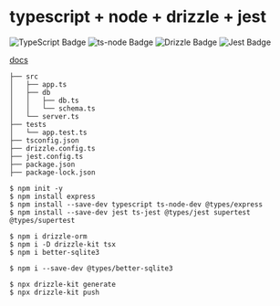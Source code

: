 # typescript + node + drizzle + jest

![TypeScript Badge](https://img.shields.io/badge/TypeScript-3178C6?logo=typescript&logoColor=fff&style=for-the-badge)
![ts-node Badge](https://img.shields.io/badge/ts--node-3178C6?logo=tsnode&logoColor=fff&style=for-the-badge)
![Drizzle Badge](https://img.shields.io/badge/Drizzle-C5F74F?logo=drizzle&logoColor=000&style=for-the-badge)
![Jest Badge](https://img.shields.io/badge/Jest-C21325?logo=jest&logoColor=fff&style=for-the-badge)

[docs](../readme.md)


```
├── src
│   ├── app.ts
│   ├── db
│   │   ├── db.ts
│   │   └── schema.ts
│   └── server.ts
├── tests
│   └── app.test.ts
├── tsconfig.json
├── drizzle.config.ts
├── jest.config.ts
├── package.json
├── package-lock.json
```


```
$ npm init -y
$ npm install express
$ npm install --save-dev typescript ts-node-dev @types/express
$ npm install --save-dev jest ts-jest @types/jest supertest @types/supertest
```

```
$ npm i drizzle-orm
$ npm i -D drizzle-kit tsx
$ npm i better-sqlite3
```

```
$ npm i --save-dev @types/better-sqlite3
```

```
$ npx drizzle-kit generate
$ npx drizzle-kit push
```
